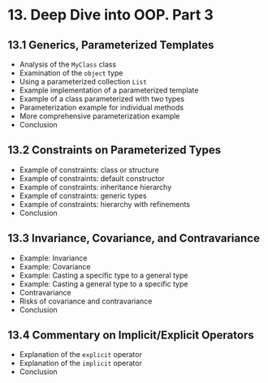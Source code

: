# 13. Deep Dive into OOP. Part 3

## 13.1 Generics, Parameterized Templates
- Analysis of the `MyClass` class
- Examination of the `object` type
- Using a parameterized collection `List`
- Example implementation of a parameterized template
- Example of a class parameterized with two types
- Parameterization example for individual methods
- More comprehensive parameterization example
- Conclusion

## 13.2 Constraints on Parameterized Types
- Example of constraints: class or structure
- Example of constraints: default constructor
- Example of constraints: inheritance hierarchy
- Example of constraints: generic types
- Example of constraints: hierarchy with refinements
- Conclusion

## 13.3 Invariance, Covariance, and Contravariance
- Example: Invariance
- Example: Covariance
- Example: Casting a specific type to a general type
- Example: Casting a general type to a specific type
- Contravariance
- Risks of covariance and contravariance
- Conclusion

## 13.4 Commentary on Implicit/Explicit Operators
- Explanation of the `explicit` operator
- Explanation of the `implicit` operator
- Conclusion
